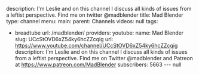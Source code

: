 description: I'm Leslie and on this channel I discuss all kinds of issues from a leftist
  perspective. Find me on twitter @madblender
title: Mad Blender
type: channel
menu:
  main:
    parent: Channels
videos: null
tags:
- breadtube
url: /madblender/
providers:
  youtube:
    name: Mad Blender
    slug: UCcStOVD6xZ54ky6hcZZcqig
    url: https://www.youtube.com/channel/UCcStOVD6xZ54ky6hcZZcqig
    description: I'm Leslie and on this channel I discuss all kinds of issues from
      a leftist perspective.  Find me on Twitter @madblender and Patreon at https://www.patreon.com/MadBlender
    subscribers: 5663
--- null
